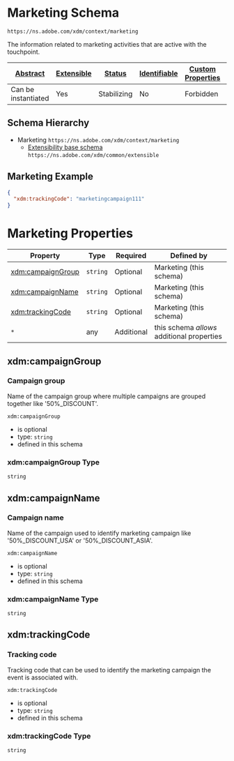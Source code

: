 
# Marketing Schema

```
https://ns.adobe.com/xdm/context/marketing
```

The information related to marketing activities that are active with the touchpoint.

| [Abstract](../../abstract.md) | [Extensible](../../extensions.md) | [Status](../../status.md) | [Identifiable](../../id.md) | [Custom Properties](../../extensions.md) | [Additional Properties](../../extensions.md) | Defined In |
|-------------------------------|-----------------------------------|---------------------------|-----------------------------|------------------------------------------|----------------------------------------------|------------|
| Can be instantiated | Yes | Stabilizing | No | Forbidden | Permitted | [context/marketing.schema.json](context/marketing.schema.json) |
## Schema Hierarchy

* Marketing `https://ns.adobe.com/xdm/context/marketing`
  * [Extensibility base schema](../common/extensible.schema.md) `https://ns.adobe.com/xdm/common/extensible`


## Marketing Example
```json
{
  "xdm:trackingCode": "marketingcampaign111"
}
```

# Marketing Properties

| Property | Type | Required | Defined by |
|----------|------|----------|------------|
| [xdm:campaignGroup](#xdmcampaigngroup) | `string` | Optional | Marketing (this schema) |
| [xdm:campaignName](#xdmcampaignname) | `string` | Optional | Marketing (this schema) |
| [xdm:trackingCode](#xdmtrackingcode) | `string` | Optional | Marketing (this schema) |
| `*` | any | Additional | this schema *allows* additional properties |

## xdm:campaignGroup
### Campaign group

Name of the campaign group where multiple campaigns are grouped together like '50%_DISCOUNT'.

`xdm:campaignGroup`
* is optional
* type: `string`
* defined in this schema

### xdm:campaignGroup Type


`string`






## xdm:campaignName
### Campaign name

Name of the campaign used to identify marketing campaign like '50%_DISCOUNT_USA' or '50%_DISCOUNT_ASIA'.

`xdm:campaignName`
* is optional
* type: `string`
* defined in this schema

### xdm:campaignName Type


`string`






## xdm:trackingCode
### Tracking code

Tracking code that can be used to identify the marketing campaign the event is associated with.

`xdm:trackingCode`
* is optional
* type: `string`
* defined in this schema

### xdm:trackingCode Type


`string`





